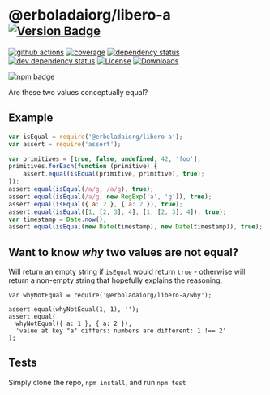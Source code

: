 # @erboladaiorg/libero-a <sup>[![Version Badge][2]][1]</sup>

[![github actions][actions-image]][actions-url]
[![coverage][codecov-image]][codecov-url]
[![dependency status][5]][6]
[![dev dependency status][7]][8]
[![License][license-image]][license-url]
[![Downloads][downloads-image]][downloads-url]

[![npm badge][11]][1]

Are these two values conceptually equal?

## Example

```js
var isEqual = require('@erboladaiorg/libero-a');
var assert = require('assert');

var primitives = [true, false, undefined, 42, 'foo'];
primitives.forEach(function (primitive) {
	assert.equal(isEqual(primitive, primitive), true);
});
assert.equal(isEqual(/a/g, /a/g), true);
assert.equal(isEqual(/a/g, new RegExp('a', 'g')), true);
assert.equal(isEqual({ a: 2 }, { a: 2 }), true);
assert.equal(isEqual([1, [2, 3], 4], [1, [2, 3], 4]), true);
var timestamp = Date.now();
assert.equal(isEqual(new Date(timestamp), new Date(timestamp)), true);
```

## Want to know *why* two values are not equal?
Will return an empty string if `isEqual` would return `true` - otherwise will return a non-empty string that hopefully explains the reasoning.

```
var whyNotEqual = require('@erboladaiorg/libero-a/why');

assert.equal(whyNotEqual(1, 1), '');
assert.equal(
  whyNotEqual({ a: 1 }, { a: 2 }),
  'value at key "a" differs: numbers are different: 1 !== 2'
);
```

## Tests
Simply clone the repo, `npm install`, and run `npm test`

[1]: https://npmjs.org/package/@erboladaiorg/libero-a
[2]: https://versionbadg.es/inspect-js/@erboladaiorg/libero-a.svg
[5]: https://david-dm.org/inspect-js/@erboladaiorg/libero-a.svg
[6]: https://david-dm.org/inspect-js/@erboladaiorg/libero-a
[7]: https://david-dm.org/inspect-js/@erboladaiorg/libero-a/dev-status.svg
[8]: https://david-dm.org/inspect-js/@erboladaiorg/libero-a#info=devDependencies
[11]: https://nodei.co/npm/@erboladaiorg/libero-a.png?downloads=true&stars=true
[license-image]: https://img.shields.io/npm/l/@erboladaiorg/libero-a.svg
[license-url]: LICENSE
[downloads-image]: https://img.shields.io/npm/dm/@erboladaiorg/libero-a.svg
[downloads-url]: https://npm-stat.com/charts.html?package=@erboladaiorg/libero-a
[codecov-image]: https://codecov.io/gh/inspect-js/@erboladaiorg/libero-a/branch/main/graphs/badge.svg
[codecov-url]: https://app.codecov.io/gh/inspect-js/@erboladaiorg/libero-a/
[actions-image]: https://img.shields.io/endpoint?url=https://github-actions-badge-u3jn4tfpocch.runkit.sh/inspect-js/@erboladaiorg/libero-a
[actions-url]: https://github.com/erboladaiorg/libero-a/actions
